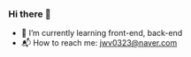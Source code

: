 ### Hi there 👋

- 🌱 I’m currently learning front-end, back-end
- 📬 How to reach me: jwv0323@naver.com
<!--

<a href="https://afk0323.tistory.com/" target="_blank"><img src="https://img.shields.io/badge/Tistory-EA4AAA?style=flat&"/></a>
<a href="https://github.com/afk0323" target="_blank"><img src="https://img.shields.io/badge/Github-7E4DD2?style=flat&"/></a>


<!--
logo=GitHub Sponsors&logoColor=FFFFFF
**afk0323/afk0323** is a ✨ _special_ ✨ repository because its `README.md` (this file) appears on your GitHub profile.

Here are some ideas to get you started:

- 🔭 I’m currently working on ...
- 👯 I’m looking to collaborate on ...
- 🤔 I’m looking for help with ...
- 💬 Ask me about ...
- 📫 How to reach me: ...
- 😄 Pronouns: ...
- ⚡ Fun fact: ...
-->
